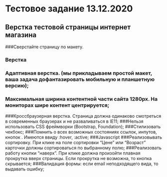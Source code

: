 # Тестовое задание 13.12.2020
## Верстка тестовой страницы интернет магазина

###Сверстайте страницу по макету.
### Верстка
### Адаптивная верстка. (мы прикладываем простой макет, ваша задача дофантазировать мобильную и планшетную версию);
### Максимальная ширина контентной части сайта 1280px. На мониторах шире контент центрируется;
###Кроссбраузерная верстка. Страница должна одинаково смотреться в современных браузерах и не разваливаться в IE11;
###Нельзя использовать CSS фреймворки (Bootstrap, Foundation);
###Стилизовать чекбокс;
###Помнить о всех возможных состояниях ссылок, инпутов, кнопок . Имеются ввиду :hover, :active;
###Javascript
###Реализовывать сортировку. При клике на поле сортировки “Цене” или “Возраст” карточки должны сортироваться по выбранному полю;
###Реализовать работу кнопки “наверх”. При клике должна произойти плавная прокрутка  вверх страницы. Если прокрутка не возможна, то кнопка скрывается;
###Валидация формы: если email неподходящего вида, то выдавать ошибку;
